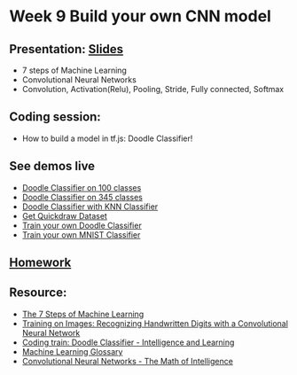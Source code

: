 # Week 9 Build your own CNN model

## Presentation: [Slides](https://docs.google.com/presentation/d/1YulUXpmTYr7NHLDPEP56eKYwneA53y9glgx6ZZ97fBM/edit?usp=sharing)
- 7 steps of Machine Learning
- Convolutional Neural Networks
- Convolution, Activation(Relu), Pooling, Stride, Fully connected, Softmax 

## Coding session:
- How to build a model in tf.js: Doodle Classifier!

## See demos live
- [Doodle Classifier on 100 classes](https://yining1023.github.io/machine-learning-for-the-web/week9-doodleclassifier/DoodleClassifier100/)
- [Doodle Classifier on 345 classes](https://yining1023.github.io/machine-learning-for-the-web/week9-doodleclassifier/DoodleClassifier345/)
- [Doodle Classifier with KNN Classifier](https://yining1023.github.io/machine-learning-for-the-web/week9-doodleclassifier/DoodleClassifier_KNN/)
- [Get Quickdraw Dataset](https://yining1023.github.io/machine-learning-for-the-web/week9-doodleclassifier/GetQuickdrawData/)
- [Train your own Doodle Classifier](https://yining1023.github.io/machine-learning-for-the-web/week9-doodleclassifier/TrainDoodleClassifier)
- [Train your own MNIST Classifier](https://yining1023.github.io/machine-learning-for-the-web/week9-doodleclassifier/TrainMNIST)

## [Homework](https://github.com/yining1023/machine-learning-for-the-web/wiki/Week-9-2019-Fall)

## Resource:
- [The 7 Steps of Machine Learning](https://youtu.be/nKW8Ndu7Mjw)
- [Training on Images: Recognizing Handwritten Digits with a Convolutional Neural Network](https://js.tensorflow.org/tutorials/mnist.html)
- [Coding train: Doodle Classifier - Intelligence and Learning](https://www.youtube.com/watch?v=pqY_Tn2SIVA&list=PLRqwX-V7Uu6Zs14zKVuTuit6jApJgoYZQ)
- [Machine Learning Glossary](https://developers.google.com/machine-learning/glossary)
- [Convolutional Neural Networks - The Math of Intelligence](https://youtu.be/FTr3n7uBIuE)
